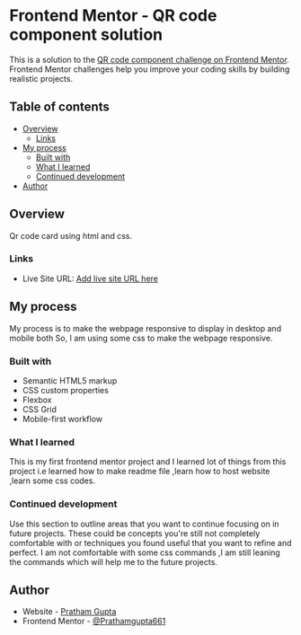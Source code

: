 # Frontend Mentor - QR code component solution

This is a solution to the [QR code component challenge on Frontend Mentor](https://www.frontendmentor.io/challenges/qr-code-component-iux_sIO_H). Frontend Mentor challenges help you improve your coding skills by building realistic projects. 

## Table of contents

- [Overview](#overview)
  - [Links](#links)
- [My process](#my-process)
  - [Built with](#built-with)
  - [What I learned](#what-i-learned)
  - [Continued development](#continued-development)
- [Author](#author)

## Overview
Qr code card using html and css.

### Links

- Live Site URL: [Add live site URL here](https://your-live-site-url.com)

## My process

My process is to make the webpage responsive to display in desktop and mobile both 
So, I am using some css to make the webpage responsive.

### Built with

- Semantic HTML5 markup
- CSS custom properties
- Flexbox
- CSS Grid
- Mobile-first workflow

### What I learned

This is my first frontend mentor project and I learned lot of things from this project i.e learned how to make readme file ,learn how to host website ,learn some css codes.

### Continued development

Use this section to outline areas that you want to continue focusing on in future projects. These could be concepts you're still not completely comfortable with or techniques you found useful that you want to refine and perfect.
I am not comfortable with some css commands ,I am still leaning the commands which will help me to the future projects. 

## Author

- Website - [Pratham Gupta](https://www.your-site.com)
- Frontend Mentor - [@Prathamgupta661](https://www.frontendmentor.io/profile/Prathamgupta661)



